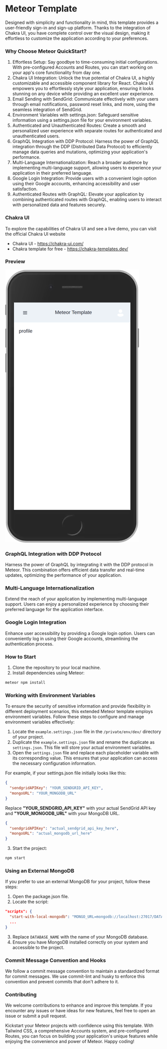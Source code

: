 # Meteor Template

Designed with simplicity and functionality in mind, this template provides a user-friendly sign-in and sign-up platform. Thanks to the integration of Chakra UI, you have complete control over the visual design, making it effortless to customize the application according to your preferences.

### Why Choose Meteor QuickStart?

1. Effortless Setup: Say goodbye to time-consuming initial configurations. With pre-configured Accounts and Routes, you can start working on your app's core functionality from day one.
2. Chakra UI Integration: Unlock the true potential of Chakra UI, a highly customizable and accessible component library for React. Chakra UI empowers you to effortlessly style your application, ensuring it looks stunning on any device while providing an excellent user experience.
3. Email Sending with SendGrid: Communicate effectively with your users through email notifications, password reset links, and more, using the seamless integration of SendGrid.
4. Environment Variables with settings.json: Safeguard sensitive information using a settings.json file for your environment variables.
5. Authenticated and Unauthenticated Routes: Create a smooth and personalized user experience with separate routes for authenticated and unauthenticated users.
6. GraphQL Integration with DDP Protocol: Harness the power of GraphQL integration through the DDP (Distributed Data Protocol) to efficiently manage data queries and mutations, optimizing your application's performance.
7. Multi-Language Internationalization: Reach a broader audience by implementing multi-language support, allowing users to experience your application in their preferred language.
8. Google Login Integration: Provide users with a convenient login option using their Google accounts, enhancing accessibility and user satisfaction.
9. Authenticated Routes with GraphQL: Elevate your application by combining authenticated routes with GraphQL, enabling users to interact with personalized data and features securely.

### Chakra UI

To explore the capabilities of Chakra UI and see a live demo, you can visit the official Chakra UI website

- Chakra UI - https://chakra-ui.com/
- Chakra template for free - https://chakra-templates.dev/

### Preview

![Preview image 2](public/images/img2.png)


### GraphQL Integration with DDP Protocol
Harness the power of GraphQL by integrating it with the DDP protocol in Meteor. This combination offers efficient data transfer and real-time updates, optimizing the performance of your application.

### Multi-Language Internationalization
Extend the reach of your application by implementing multi-language support. Users can enjoy a personalized experience by choosing their preferred language for the application interface.

### Google Login Integration
Enhance user accessibility by providing a Google login option. Users can conveniently log in using their Google accounts, streamlining the authentication process.

### How to Start

1. Clone the repository to your local machine.
2. Install dependencies using Meteor:

```bash
meteor npm install
```

### Working with Environment Variables
To ensure the security of sensitive information and provide flexibility in different deployment scenarios, this extended Meteor template employs environment variables. Follow these steps to configure and manage environment variables effectively:

1. Locate the `example.settings.json` file in the `/private/env/dev/` directory of your project.
2. Duplicate the `example.settings.json` file and rename the duplicate as `settings.json`. This file will store your actual environment variables.
3. Open the `settings.json` file and replace each placeholder variable with its corresponding value. This ensures that your application can access the necessary configuration information.

For example, if your settings.json file initially looks like this:

```json
{
  "sendgridAPIKey": "YOUR_SENDGRID_API_KEY",
  "mongoURL": "YOUR_MONGODB_URL"
}
```
Replace **"YOUR_SENDGRID_API_KEY"** with your actual SendGrid API key and **"YOUR_MONGODB_URL"** with your MongoDB URL.
```json
{
  "sendgridAPIKey": "actual_sendgrid_api_key_here",
  "mongoURL": "actual_mongodb_url_here"
}
```

3. Start the project:

```bash
npm start
```

### Using an External MongoDB

If you prefer to use an external MongoDB for your project, follow these steps:

1. Open the package.json file.
2. Locate the script:

```json
"scripts": {
  "start-with-local-mongodb": "MONGO_URL=mongodb://localhost:27017/DATABASE_NAME",
  ...
}
```

3. Replace `DATABASE_NAME` with the name of your MongoDB database.
4. Ensure you have MongoDB installed correctly on your system and accessible to the project.

### Commit Message Convention and Hooks
We follow a commit message convention to maintain a standardized format for commit messages. 
We use commit-lint and husky to enforce this convention and prevent commits that don't adhere to it.


### Contributing

We welcome contributions to enhance and improve this template. If you encounter any issues or have ideas for new features, feel free to open an issue or submit a pull request.

Kickstart your Meteor projects with confidence using this template. With Tailwind CSS, a comprehensive Accounts system, and pre-configured Routes, you can focus on building your application's unique features while enjoying the convenience and power of Meteor. Happy coding!
